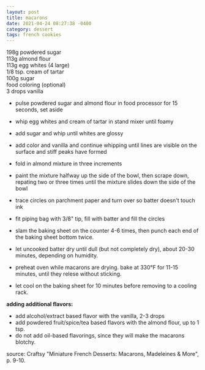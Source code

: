 ```yaml
---
layout: post
title: macarons
date: 2021-04-24 08:27:38 -0400
category: dessert
tags: french cookies
---
```


198g powdered sugar  
113g almond flour  
113g egg whites (4 large)  
1/8 tsp. cream of tartar  
100g sugar  
food coloring (optional)  
3 drops vanilla  
* pulse powdered sugar and almond flour in food processor for 15 seconds, set aside
* whip egg whites and cream of tartar in stand mixer until foamy 
* add sugar and whip until whites are glossy
* add color and vanilla and continue whipping until lines are visible on the surface
  and stiff peaks have formed
* fold in almond mixture in three increments
* paint the mixture halfway up the side of the bowl, then scrape down, repating two
  or three times until the mixture slides down the side of the bowl

* trace circles on parchment paper and turn over so batter doesn't touch ink
* fit piping bag with 3/8" tip, fill with batter and fill the circles
* slam the baking sheet on the counter 4-6 times, then punch each end of the baking
  sheet bottom twice.
* let uncooked batter dry until dull (but not completely dry), about 20-30 minutes,
  depending on humidity.
* preheat oven while macarons are drying. bake at 330°F for 11-15 minutes, until they
  relese without sticking.
* let cool on the baking sheet for 10 minutes before removing to a cooling rack.

**adding additional flavors:**

* add alcohol/extract based flavor with the vanilla, 2-3 drops
* add powdered fruit/spice/tea based flavors with the almond flour, up to 1 tsp.
* do not add oil-based flavorings, since they will make the macarons blotchy.

source: Craftsy "Miniature French Desserts: Macarons, Madeleines & More", p. 9-10.
